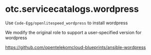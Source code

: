 # otc.servicecatalogs.wordpress

Use `Code-Egg/openlitespeed_wordpress` to install wordpress

We modify the original role to support a user-specified version for wordpress

https://github.com/opentelekomcloud-blueprints/ansible-wordpress